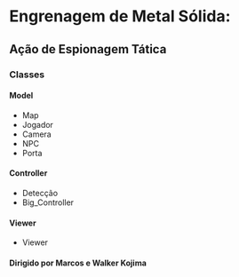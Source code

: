 # Engrenagem de Metal Sólida: 
## Ação de Espionagem Tática
### Classes
#### Model
* Map
* Jogador
* Camera
* NPC
* Porta
#### Controller
* Detecção
* Big_Controller
#### Viewer
* Viewer
#### Dirigido por Marcos e Walker Kojima
